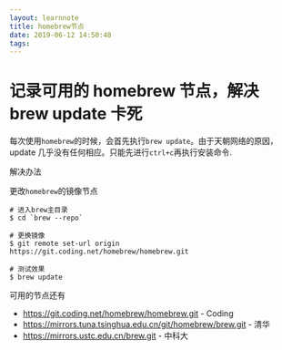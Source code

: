 ```yaml
---
layout: learnnote
title: homebrew节点
date: 2019-06-12 14:50:48
tags:
---
```


# 记录可用的 homebrew 节点，解决 brew update 卡死

每次使用`homebrew`的时候，会首先执行`brew update`。由于天朝网络的原因，update 几乎没有任何相应。只能先进行`ctrl+c`再执行安装命令.

解决办法

更改`homebrew`的镜像节点

```
# 进入brew主目录
$ cd `brew --repo`

# 更换镜像
$ git remote set-url origin https://git.coding.net/homebrew/homebrew.git

# 测试效果
$ brew update
```

可用的节点还有

- https://git.coding.net/homebrew/homebrew.git - Coding
- https://mirrors.tuna.tsinghua.edu.cn/git/homebrew/brew.git - 清华
- https://mirrors.ustc.edu.cn/brew.git - 中科大
